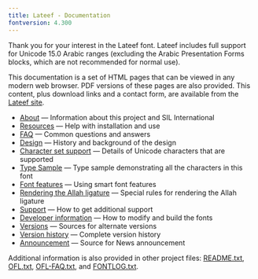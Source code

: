 ```yaml
---
title: Lateef - Documentation
fontversion: 4.300
---
```


Thank you for your interest in the Lateef font. Lateef includes full support for Unicode 15.0 Arabic ranges (excluding the Arabic Presentation Forms blocks, which are not recommended for normal use).

This documentation is a set of HTML pages that can be viewed in any modern web browser. PDF versions of these pages are also provided. This content, plus download links and a contact form, are available from the [Lateef site](https://software.sil.org/lateef/).

- [About](about.md) &mdash; Information about this project and SIL International
- [Resources](resources.md) &mdash; Help with installation and use
- [FAQ](faq.md) &mdash; Common questions and answers
- [Design](design.md) &mdash; History and background of the design
- [Character set support](charset.md) &mdash; Details of Unicode characters that are supported
- [Type Sample](sample.md) &mdash; Type sample demonstrating all the characters in this font
- [Font features](features.md) &mdash; Using smart font features
- [Rendering the Allah ligature](allah.md) &mdash; Special rules for rendering the Allah ligature
- [Support](support.md) &mdash; How to get additional support
- [Developer information](developer.md) &mdash; How to modify and build the fonts
- [Versions](versions.md) &mdash; Sources for alternate versions
- [Version history](history.md) &mdash; Complete version history
- [Announcement](announcement.md) &mdash; Source for News announcement

Additional information is also provided in other project files: [README.txt](../README.txt), [OFL.txt](../OFL.txt), [OFL-FAQ.txt](../OFL-FAQ.txt), and [FONTLOG.txt](../FONTLOG.txt).

